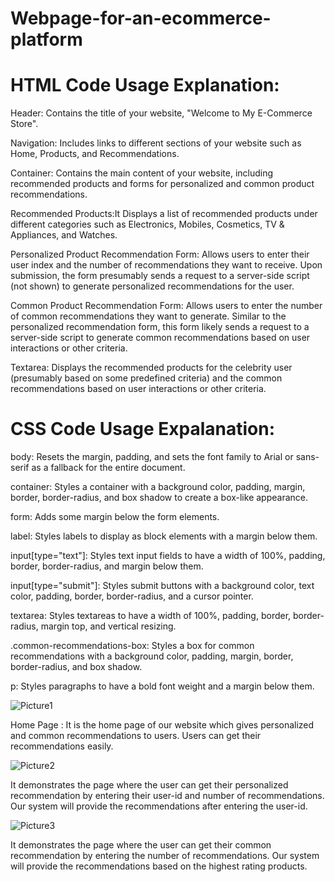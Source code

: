 # Webpage-for-an-ecommerce-platform
# HTML Code Usage Explanation:
Header: Contains the title of your website, "Welcome to My E-Commerce Store".

Navigation: Includes links to different sections of your website such as Home, Products, and Recommendations.

Container: Contains the main content of your website, including recommended products and forms for personalized and common product recommendations.

Recommended Products:It Displays a list of recommended products under different categories such as Electronics, Mobiles, Cosmetics, TV & Appliances, and Watches.

Personalized Product Recommendation Form: Allows users to enter their user index and the number of recommendations they want to receive. Upon submission, the form presumably sends a request to a server-side script (not shown) to generate personalized recommendations for the user.

Common Product Recommendation Form: Allows users to enter the number of common recommendations they want to generate. Similar to the personalized recommendation form, this form likely sends a request to a server-side script to generate common recommendations based on user interactions or other criteria.

Textarea: Displays the recommended products for the celebrity user (presumably based on some predefined criteria) and the common recommendations based on user interactions or other criteria.

# CSS Code Usage Expalanation:

body: Resets the margin, padding, and sets the font family to Arial or sans-serif as a fallback for the entire document.

container: Styles a container with a background color, padding, margin, border, border-radius, and box shadow to create a box-like appearance.

form: Adds some margin below the form elements.

label: Styles labels to display as block elements with a margin below them.

input[type="text"]: Styles text input fields to have a width of 100%, padding, border, border-radius, and margin below them.

input[type="submit"]: Styles submit buttons with a background color, text color, padding, border, border-radius, and a cursor pointer.

textarea: Styles textareas to have a width of 100%, padding, border, border-radius, margin top, and vertical resizing.

.common-recommendations-box: Styles a box for common recommendations with a background color, padding, margin, border, border-radius, and box shadow.

p: Styles paragraphs to have a bold font weight and a margin below them.

![Picture1](https://github.com/Naveezzz/Webpage-for-an-ecommerce-platform/assets/158978426/7fae1035-350f-44f9-a822-c7732d88ea19)

Home Page : It is the home page of our website which gives personalized and common recommendations to users. Users can get their recommendations easily.

![Picture2](https://github.com/Naveezzz/Webpage-for-an-ecommerce-platform/assets/158978426/4a340d43-b08e-4097-8ffc-ea27ddc4c244)

It demonstrates the page where the user can get their personalized recommendation by entering their user-id and number of recommendations. Our system will provide the recommendations after entering the user-id.

![Picture3](https://github.com/Naveezzz/Webpage-for-an-ecommerce-platform/assets/158978426/03211777-c203-4878-90e0-b11d83cd55b5)

It demonstrates the page where the user can get their common recommendation by entering the number of recommendations. Our system will provide the recommendations based on the highest rating products.
